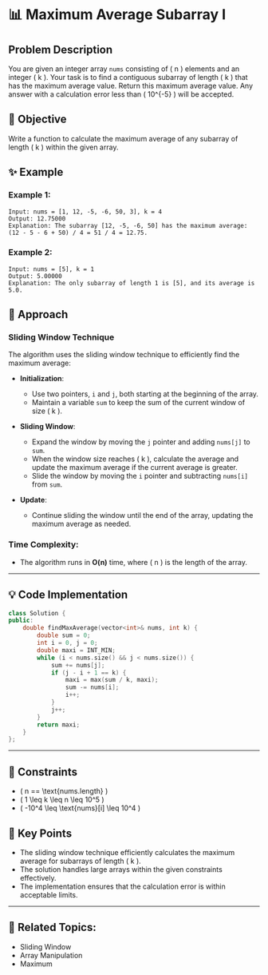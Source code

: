 # 📊 **Maximum Average Subarray I**

## Problem Description

You are given an integer array `nums` consisting of \( n \) elements and an integer \( k \). Your task is to find a contiguous subarray of length \( k \) that has the maximum average value. Return this maximum average value. Any answer with a calculation error less than \( 10^{-5} \) will be accepted.

## 🎯 **Objective**

Write a function to calculate the maximum average of any subarray of length \( k \) within the given array.

## ✨ **Example**

### Example 1:
```plaintext
Input: nums = [1, 12, -5, -6, 50, 3], k = 4
Output: 12.75000
Explanation: The subarray [12, -5, -6, 50] has the maximum average: (12 - 5 - 6 + 50) / 4 = 51 / 4 = 12.75.
```

### Example 2:
```plaintext
Input: nums = [5], k = 1
Output: 5.00000
Explanation: The only subarray of length 1 is [5], and its average is 5.0.
```

## 🚀 **Approach**

### **Sliding Window Technique**

The algorithm uses the sliding window technique to efficiently find the maximum average:

- **Initialization**:
  - Use two pointers, `i` and `j`, both starting at the beginning of the array.
  - Maintain a variable `sum` to keep the sum of the current window of size \( k \).

- **Sliding Window**:
  - Expand the window by moving the `j` pointer and adding `nums[j]` to `sum`.
  - When the window size reaches \( k \), calculate the average and update the maximum average if the current average is greater.
  - Slide the window by moving the `i` pointer and subtracting `nums[i]` from `sum`.

- **Update**:
  - Continue sliding the window until the end of the array, updating the maximum average as needed.

### **Time Complexity**:
- The algorithm runs in **O(n)** time, where \( n \) is the length of the array.

---

## 💡 **Code Implementation**

```cpp
class Solution {
public:
    double findMaxAverage(vector<int>& nums, int k) {
        double sum = 0;
        int i = 0, j = 0;
        double maxi = INT_MIN;
        while (i < nums.size() && j < nums.size()) {
            sum += nums[j];
            if (j - i + 1 == k) {
                maxi = max(sum / k, maxi);
                sum -= nums[i];
                i++;
            }
            j++;
        }
        return maxi;
    }
};
```

---

## 🔧 **Constraints**

- \( n == \text{nums.length} \)
- \( 1 \leq k \leq n \leq 10^5 \)
- \( -10^4 \leq \text{nums}[i] \leq 10^4 \)

## 🌟 **Key Points**

- The sliding window technique efficiently calculates the maximum average for subarrays of length \( k \).
- The solution handles large arrays within the given constraints effectively.
- The implementation ensures that the calculation error is within acceptable limits.

---

## 🔗 **Related Topics**:
- Sliding Window
- Array Manipulation
- Maximum